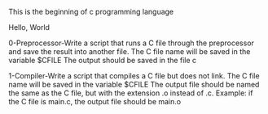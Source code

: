 This is the beginning of c programming language
            
Hello, World

0-Preprocessor-Write a script that runs a C file through the preprocessor and save the result into another file.
         The C file name will be saved in the variable $CFILE
          The output should be saved in the file c

1-Compiler-Write a script that compiles a C file but does not link.
           The C file name will be saved in the variable $CFILE
           The output file should be named the same as the C file, but with the extension .o instead of .c.
            Example: if the C file is main.c, the output file should be main.o
